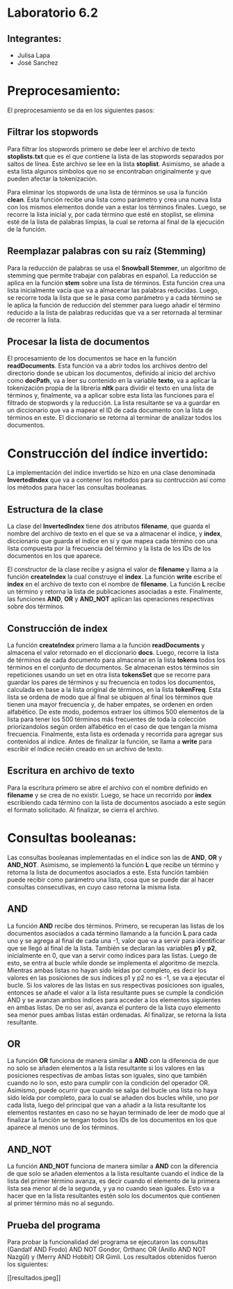 # Laboratorio 6.2
## Integrantes:
* Julisa Lapa
* José Sanchez

# Preprocesamiento:

El preprocesamiento se da en los siguientes pasos:

## Filtrar los stopwords
Para filtrar los stopwords primero se debe leer el archivo de texto **stoplists.txt** que es el que contiene la lista de las stopwords separados por saltos de línea. Este archivo se lee en la lista **stoplist**. Asimismo, se añade a esta lista algunos símbolos que no se encontraban originalmente y que pueden afectar la tokenización.

Para eliminar los stopwords de una lista de términos se usa la función **clean**. Esta función recibe una lista como parámetro y crea una nueva lista con los mismos elementos donde van a estar los términos finales. Luego, se recorre la lista inicial y, por cada término que esté en stoplist, se elimina esté de la lista de palabras limpias, la cual se retorna al final de la ejecución de la función.

## Reemplazar palabras con su raíz (Stemming)
Para la reducción de palabras se usa el **Snowball Stemmer**, un algoritmo de stemming que permite trabajar con palabras en español. La reducción se aplica en la función **stem** sobre una lista de términos. Esta función crea una lista inicialmente vacía que va a almacenar las palabras reducidas. Luego, se recorre toda la lista que se le pasa como parámetro y a cada término se le aplica la función de reducción del stemmer para luego añadir el término reducido a la lista de palabras reducidas que va a ser retornada al terminar de recorrer la lista.

## Procesar la lista de documentos
El procesamiento de los documentos se hace en la función **readDocuments**. Esta función va a abrir todos los archivos dentro del directorio donde se ubican los documentos, definido al inicio del archivo como **docPath**, va a leer su contenido en la variable **texto**, va a aplicar la tokenización propia de la librería **nltk** para dividir el texto en una lista de términos y, finalmente, va a aplicar sobre esta lista las funciones para el filtrado de stopwords y la reducción. La lista resultante se va a guardar en un diccionario que va a mapear el ID de cada documento con la lista de términos en este. El diccionario se retorna al terminar de analizar todos los documentos.

# Construcción del índice invertido:

La implementación del índice invertido se hizo en una clase denominada **InvertedIndex** que va a contener los métodos para su contrucción así como los métodos para hacer las consultas booleanas.

## Estructura de la clase
La clase del **InvertedIndex** tiene dos atributos **filename**, que guarda el nombre del archivo de texto en el que se va a almacenar el índice, y **index**, diccionario que guarda el índice en sí y que mapea cada término con una lista compuesta por la frecuencia del término y la lista de los IDs de los documentos en los que aparece.

El constructor de la clase recibe y asigna el valor de **filename** y llama a la función **createIndex** la cual construye el **index**. La función **write** escribe el **index** en el archivo de texto con el nombre de **filename**. La función **L** recibe un término y retorna la lista de publicaciones asociadas a este. Finalmente, las funciones **AND**, **OR** y **AND_NOT** aplican las operaciones respectivas sobre dos términos.

## Construcción de index
La función **createIndex** primero llama a la función **readDocuments** y almacena el valor retornado en el diccionario **docs**. Luego, recorre la lista de términos de cada documento para almacenar en la lista **tokens** todos los términos en el conjunto de documentos. Se almacenan estos términos sin repeticiones usando un set en otra lista **tokensSet** que se recorre para guardar los pares de términos y su frecuencia en todos los documentos, calculada en base a la lista original de términos, en la lista **tokenFreq**. Esta lista se ordena de modo que al final se ubiquen al final los términos que tienen una mayor frecuencia y, de haber empates, se ordenen en orden alfabético. De este modo, podemos extraer los últimos 500 elementos de la lista para tener los 500 términos más frecuentes de toda la colección priorizandolos según orden alfabético en el caso de que tengan la misma frecuencia. Finalmente, esta lista es ordenada y recorrida para agregar sus contenidos al índice. Antes de finalizar la función, se llama a **write** para escribir el índice recién creado en un archivo de texto.

## Escritura en archivo de texto
Para la escritura primero se abre el archivo con el nombre definido en **filename** y se crea de no existir. Luego, se hace un recorrido por **index** escribiendo cada término con la lista de documentos asociado a este según el formato solicitado. Al finalizar, se cierra el archivo.

# Consultas booleanas:

Las consultas booleanas implementadas en el índice son las de **AND**, **OR** y **AND_NOT**. Asimismo, se implementó la función **L** que recibe un término y retorna la lista de documentos asociados a este. Esta función también puede recibir como parámetro una lista, cosa que se puede dar al hacer consultas consecutivas, en cuyo caso retorna la misma lista.

## AND
La función **AND** recibe dos términos. Primero, se recuperan las listas de los documentos asociados a cada término llamando a la función **L** para cada uno y se agrega al final de cada una -1, valor que va a servir para identificar que se llegó al final de la lista. También se declaran las variables **p1** y **p2**, inicialmente en 0, que van a servir como índices para las listas. Luego de esto, se entra al bucle while donde se implementa el algoritmo de mezcla. Mientras ambas listas no hayan sido leídas por completo, es decir los valores en las posiciones de sus índices p1 y p2 no es -1, se va a ejecutar el bucle. Si los valores de las listas en sus respectivas posiciones son iguales, entonces se añade el valor a la lista resultante pues se cumple la condición AND y se avanzan ambos índices para acceder a los elementos siguientes en ambas listas. De no ser así, avanza el puntero de la lista cuyo elemento sea menor pues ambas listas están ordenadas. Al finalizar, se retorna la lista resultante. 

## OR
La función **OR** funciona de manera similar a **AND** con la diferencia de que no solo se añaden elementos a la lista resultante si los valores en las posiciones respectivas de ambas listas son iguales, sino que también cuando no lo son, esto para cumplir con la condición del operador OR. Asimismo, puede ocurrir que cuando se salga del bucle una lista no haya sido leída por completo, para lo cual se añaden dos bucles while, uno por cada lista, luego del principal que van a añadir a la lista resultante los elementos restantes en caso no se hayan terminado de leer de modo que al finalizar la función se tengan todos los IDs de los documentos en los que aparece al menos uno de los términos.

## AND_NOT
La función **AND_NOT** funciona de manera similar a **AND** con la diferencia de que solo se añaden elementos a la lista resultante cuando el índice de la lista del primer término avanza, es decir cuando el elemento de la primera lista sea menor al de la segunda, y ya no cuando sean iguales. Esto va a hacer que en la lista resultantes estén solo los documentos que contienen al primer término más no al segundo.

## Prueba del programa
Para probar la funcionalidad del programa se ejecutaron las consultas (Gandalf AND Frodo) AND NOT Gondor, Orthanc OR (Anillo AND NOT Nazgûl) y (Merry AND Hobbit) OR Gimli. Los resultados obtenidos fueron los siguientes:

[[resultados.jpeg]]

